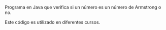 Programa en Java que verifica si un número es un número de Armstrong o no.

Este código es utilizado en diferentes cursos.

